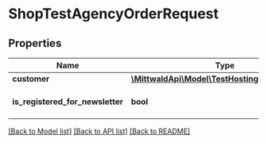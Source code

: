 # ShopTestAgencyOrderRequest

## Properties
Name | Type | Description | Notes
------------ | ------------- | ------------- | -------------
**customer** | [**\MittwaldApi\Model\TestHostingOrderCustomer**](TestHostingOrderCustomer.md) |  | 
**is_registered_for_newsletter** | **bool** |  | [optional] [default to false]

[[Back to Model list]](../README.md#documentation-for-models) [[Back to API list]](../README.md#documentation-for-api-endpoints) [[Back to README]](../README.md)


